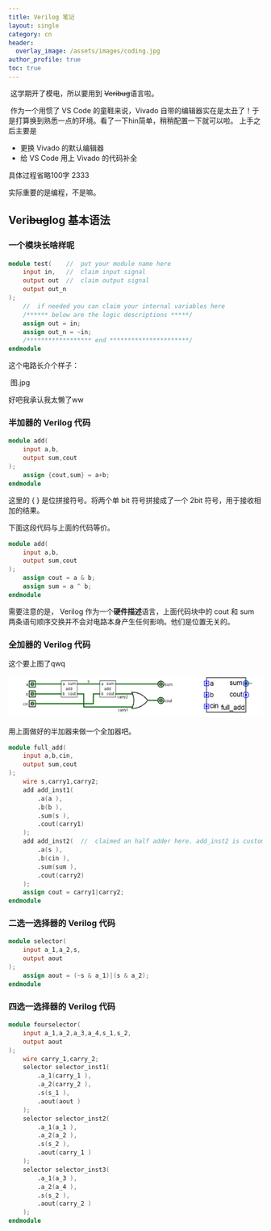 ```yaml
---
title: Verilog 笔记
layout: single
category: cn
header:
  overlay_image: /assets/images/coding.jpg
author_profile: true
toc: true
---
```

​	这学期开了模电，所以要用到 ~~Veribug~~语言啦。

​	作为一个用惯了 VS Code 的童鞋来说，Vivado 自带的编辑器实在是太丑了！于是打算换到熟悉一点的环境。看了一下hin简单，稍稍配置一下就可以啦。
上手之后主要是

* 更换 Vivado 的默认编辑器
* 给 VS Code 用上 Vivado 的代码补全

具体过程省略100字 2333 

实际重要的是编程，不是嘛。

## Veri~~bug~~log 基本语法

### 一个模块长啥样呢

```verilog
module test(	//	put your module name here
    input in,	//	claim input signal
    output out 	//	claim output signal
 	output out_n   
);
    //	if needed you can claim your internal variables here
    /******	below are the logic descriptions *****/
    assign out = in;
    assign out_n = ~in;
    /****************** end **********************/
endmodule
```

这个电路长介个样子：

​																	图.jpg

好吧我承认我太懒了ww

### 半加器的 Verilog 代码

```verilog
module add(
	input a,b,
    output sum,cout
);
    assign {cout,sum} = a+b;	
endmodule
```

这里的 { } 是位拼接符号。将两个单 bit 符号拼接成了一个 2bit 符号，用于接收相加的结果。

下面这段代码与上面的代码等价。

```verilog
module add(
	input a,b,
	output sum,cout
);
	assign cout = a & b;
	assign sum = a ^ b;
endmodule
```

需要注意的是， Verilog 作为一个**硬件描述**语言，上面代码块中的 cout 和 sum 两条语句顺序交换并不会对电路本身产生任何影响。他们是位置无关的。

### 全加器的 Verilog 代码

这个要上图了qwq

![fulladder](/assets/images/fulladder.png)

用上面做好的半加器来做一个全加器吧。

```verilog
module full_add(
	input a,b,cin,
    output sum,cout
);
    wire s,carry1,carry2;
    add add_inst1(
        .a(a ),
        .b(b ),
        .sum(s ),
        .cout(carry1)
    );
    add add_inst2(	//	claimed an half adder here. add_inst2 is customed name of the adder, you can name it anything.
        .a(s ),
        .b(cin ),
        .sum(sum ),
        .cout(carry2)
    );
    assign cout = carry1|carry2;
endmodule
```
### 二选一选择器的 Verilog 代码

```verilog
module selector(
    input a_1,a_2,s,
    output aout
);
    assign aout = (~s & a_1)|(s & a_2);
endmodule
```




### 四选一选择器的 Verilog 代码

```verilog
module fourselector(
	input a_1,a_2,a_3,a_4,s_1,s_2,
    output aout
);
    wire carry_1,carry_2;
    selector selector_inst1(
        .a_1(carry_1 ),
        .a_2(carry_2 ),
        .s(s_1 ),
        .aout(aout )
    );
    selector selector_inst2(
        .a_1(a_1 ),
        .a_2(a_2 ),
        .s(s_2 ),
        .aout(carry_1 )
    );
    selector selector_inst3(
        .a_1(a_3 ),
        .a_2(a_4 ),
        .s(s_2 ),
        .aout(carry_2 )
    );
endmodule
```

